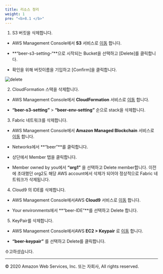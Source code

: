 ```yaml
---
title: 리소스 정리 
weight: 1
pre: "<b>8.1 </b>"
---
```


1. S3 버킷을 삭제합니다. 

- AWS Management Console에서 **S3** 서비스로 [이동](https://console.aws.amazon.com/s3) 합니다. 

- **“beer-s3-setting-“**으로 시작되는 Bucket을 선택하고 [Delete]를 클릭합니다. 

- 확인을 위해 버킷이름을 기입하고 [Confirm]을 클릭합니다.

![delete](/lab9/images/delete_1.png)

2. CloudFormation 스택을 삭제합니다. 

- AWS Management Console에서 **CloudFormation** 서비스로 [이동](https://console.aws.amazon.com/cloudformation/home?region=us-east-1#/stacks?filter=active) 합니다. 

- **“beer-s3-setting”** > **“beer-env-setting”** 순으로 stack을 삭제합니다. 

3. Fabric 네트워크를 삭제합니다. 

- AWS Management Console에서 **Amazon Managed Blockchain** 서비스로 [이동](https://console.aws.amazon.com/managedblockchain/home?region=us-east-1#networks) 합니다. 

- Networks에서 **“beer”**를 클릭합니다. 

- 상단에서 Member 탭을 클릭합니다. 

- Member owned by you에서 **“org1”** 을 선택하고 Delete member합니다. 이전에 초대했던 org2도 해당 AWS account에서 삭제가 되어야 정상적으로 Fabric 네트워크가 삭제됩니다. 

4. Cloud9 의 IDE를 삭제합니다. 

- AWS Management Console에서AWS **Cloud9** 서비스로 [이동](https://us-east-1.console.aws.amazon.com/cloud9/home?region=us-east-1) 합니다. 

- Your environments에서 **“beer-IDE”**를 선택하고 Delete 합니다. 


5. KeyPair를 삭제합니다. 

- AWS Management Console에서AWS **EC2 > Keypair** 로 [이동](https://console.aws.amazon.com/ec2/v2/home?region=us-east-1#KeyPairs:sort=keyName) 합니다.

- **“beer-keypair”** 를 선택하고 Delete를 클릭합니다. 



수고하셨습니다.


---
© 2020 Amazon Web Services, Inc. 또는 자회사, All rights reserved.
